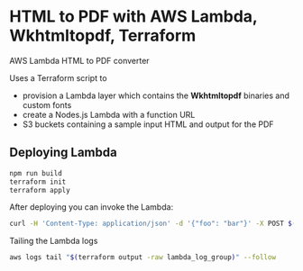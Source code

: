 # HTML to PDF with AWS Lambda, Wkhtmltopdf, Terraform
AWS Lambda HTML to PDF converter

Uses a Terraform script to 
- provision a Lambda layer which contains the **Wkhtmltopdf** binaries and custom fonts
- create a Nodes.js Lambda with a function URL
- S3 buckets containing a sample input HTML and output for the PDF

## Deploying Lambda
```bash
npm run build
terraform init
terraform apply
```

After deploying you can invoke the Lambda:

```sh
curl -H 'Content-Type: application/json' -d '{"foo": "bar"}' -X POST $(terraform output -raw function_url)
```


Tailing the Lambda logs
```sh
aws logs tail "$(terraform output -raw lambda_log_group)" --follow
```
